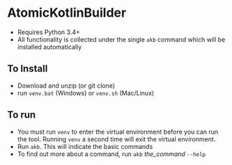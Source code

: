 # AtomicKotlinBuilder

- Requires Python 3.4+
- All functionality is collected under the single `akb` command which will be installed automatically

## To Install
- Download and unzip (or git clone)
- run `venv.bat` (Windows) or `venv.sh` (Mac/Linux)

## To run
- You must run `venv` to enter the virtual environment before you can run the tool.
  Running `venv` a second time will exit the virtual environment.
- Run `akb`. This will indicate the basic commands
- To find out more about a command, run `akb` *the_command* `--help`

